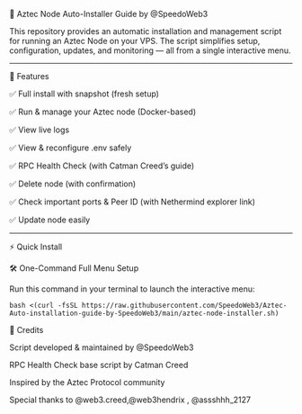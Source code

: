 🚀 Aztec Node Auto-Installer Guide by @SpeedoWeb3

This repository provides an automatic installation and management script for running an Aztec Node on your VPS.
The script simplifies setup, configuration, updates, and monitoring — all from a single interactive menu.


---

📌 Features

✅ Full install with snapshot (fresh setup)

✅ Run & manage your Aztec node (Docker-based)

✅ View live logs

✅ View & reconfigure .env safely

✅ RPC Health Check (with Catman 
Creed’s guide)

✅ Delete node (with confirmation)

✅ Check important ports & Peer ID (with Nethermind explorer link)

✅ Update node easily


---

⚡ Quick Install

🛠️ One-Command Full Menu Setup

Run this command in your terminal to launch the interactive menu:


```bash <(curl -fsSL https://raw.githubusercontent.com/SpeedoWeb3/Aztec-Auto-installation-guide-by-SpeedoWeb3/main/aztec-node-installer.sh)```





🙌 Credits

Script developed & maintained by @SpeedoWeb3

RPC Health Check base script by Catman Creed

Inspired by the Aztec Protocol community

Special thanks to @web3.creed,@web3hendrix , @assshhh_2127
